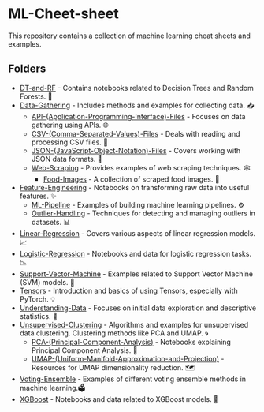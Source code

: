 # ML-Cheet-sheet

This repository contains a collection of machine learning cheat sheets and examples.

## Folders

*   [DT-and-RF](./DT-and-RF/) - Contains notebooks related to Decision Trees and Random Forests. 🌳
*   [Data-Gathering](./Data-Gathering/) - Includes methods and examples for collecting data. 📥
    *   [API-(Application-Programming-Interface)-Files](./Data-Gathering/API-(Application-Programming-Interface)-Files/) - Focuses on data gathering using APIs. 🌐
    *   [CSV-(Comma-Separated-Values)-Files](./Data-Gathering/CSV-(Comma-Separated-Values)-Files/) - Deals with reading and processing CSV files. 📄
    *   [JSON-(JavaScript-Object-Notation)-Files](./Data-Gathering/JSON-(JavaScript-Object-Notation)-Files/) - Covers working with JSON data formats. 📑
    *   [Web-Scraping](./Data-Gathering/Web-Scraping/) - Provides examples of web scraping techniques. 🕸️
        *   [Food-Images](./Data-Gathering/Web-Scraping/Food-Images/) - A collection of scraped food images. 🍔
*   [Feature-Engineering](./Feature-Engineering/) - Notebooks on transforming raw data into useful features. ✨
    *   [ML-Pipeline](./Feature-Engineering/ML-Pipeline/) - Examples of building machine learning pipelines. ⚙️
    *   [Outlier-Handling](./Feature-Engineering/Outlier-Handling/) - Techniques for detecting and managing outliers in datasets. 📊
*   [Linear-Regression](./Linear-Regression/) - Covers various aspects of linear regression models. 📈
*   [Logistic-Regression](./Logistic-Regression/) - Notebooks and data for logistic regression tasks. 📉
*   [Support-Vector-Machine](./Support-Vector-Machine/) - Examples related to Support Vector Machine (SVM) models. 🤖
*   [Tensors](./Tensors/) - Introduction and basics of using Tensors, especially with PyTorch. 💡
*   [Understanding-Data](./Understanding-Data/) - Focuses on initial data exploration and descriptive statistics. 🧐
*   [Unsupervised-Clustering](./Unsupervised-Clustering/) - Algorithms and examples for unsupervised data clustering. Clustering methods like PCA and UMAP. 🌀
    *   [PCA-(Principal-Component-Analysis)](./Unsupervised-Clustering/PCA-(Principal-Component-Analysis)/) - Notebooks explaining Principal Component Analysis. 🎯
    *   [UMAP-(Uniform-Manifold-Approximation-and-Projection)](./Unsupervised-Clustering/UMAP-(Uniform-Manifold-Approximation-and-Projection)/) - Resources for UMAP dimensionality reduction. 🗺️
*   [Voting-Ensemble](./Voting-Ensemble/) - Examples of different voting ensemble methods in machine learning.🗳️
*   [XGBoost](./XGBoost/) - Notebooks and data related to XGBoost models. 🚀
